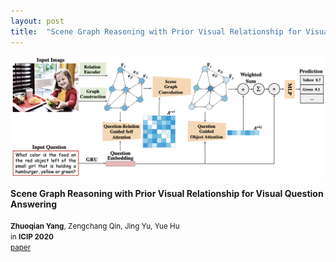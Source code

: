 ```yaml
---
layout: post
title:  "Scene Graph Reasoning with Prior Visual Relationship for Visual Question Answering"
---
```


	

<div class="unit one-third">
	<img class="paper_image" src="/assets/images/scenegcn.png">
</div>

<div class="unit two-thirds">

<b>Scene Graph Reasoning with Prior Visual Relationship for Visual Question Answering</b>  
<br>
<small><b class="author-highlight">Zhuoqian Yang</b>, Zengchang Qin, Jing Yu, Yue Hu</small> 
<br>
<small>in <b>ICIP 2020</b></small> 
<br>
<small><a class="chip" href="https://arxiv.org/abs/1812.09681">paper</a></small>

</div>